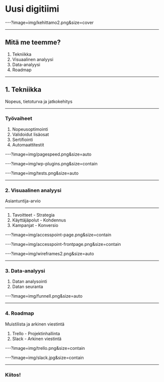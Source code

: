 # Uusi digitiimi

---?image=img/kehittamo2.png&size=cover

---

## Mitä me teemme?
1. Tekniikka
2. Visuaalinen analyysi
3. Data-analyysi
4. Roadmap

---

## 1. Tekniikka
Nopeus, tietoturva ja jatkokehitys

---

### Työvaiheet
1. Nopeusoptimointi
2. Validoidut lisäosat  
3. Sertifiointi
4. Automaattitestit

---?image=img/pagespeed.png&size=auto

---?image=img/wp-plugins.png&size=contain

---?image=img/tests.png&size=auto

---

### 2. Visuaalinen analyysi
Asiantuntija-arvio

---

1. Tavoitteet - Strategia
2. Käyttäjäpolut - Kohdennus
3. Kampanjat - Konversio

---?image=img/accesspoint-page.png&size=contain

---?image=img/accesspoint-frontpage.png&size=contain

---?image=img/wireframes2.png&size=auto

---

### 3. Data-analyysi

1. Datan analysointi
2. Datan seuranta

---?image=img/funnell.png&size=auto

---

### 4. Roadmap

Muistilista ja arkinen viestintä
1. Trello - Projektinhallinta
2. Slack - Arkinen viestintä

---?image=img/trello.png&size=contain

---?image=img/slack.jpg&size=contain

---

### Kiitos!
